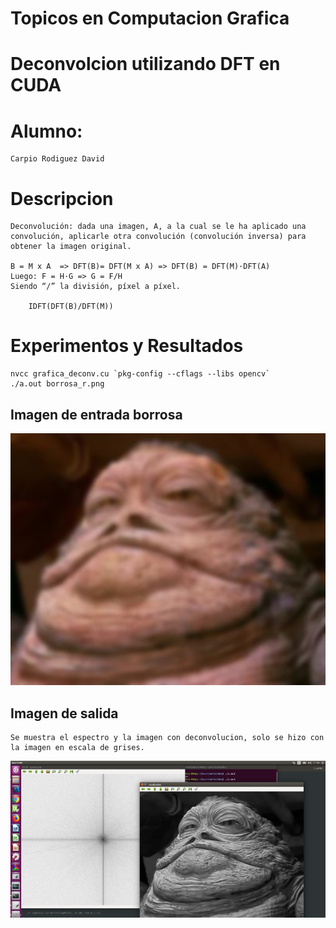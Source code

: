 # Topicos en Computacion Grafica 
# Deconvolcion utilizando DFT en CUDA

# Alumno: 
    Carpio Rodiguez David

# Descripcion
    Deconvolución: dada una imagen, A, a la cual se le ha aplicado una convolución, aplicarle otra convolución (convolución inversa) para obtener la imagen original.

    B = M x A  => DFT(B)= DFT(M x A) => DFT(B) = DFT(M)·DFT(A)
    Luego: F = H·G => G = F/H
    Siendo “/” la división, píxel a píxel.

        IDFT(DFT(B)/DFT(M))

# Experimentos y Resultados

    nvcc grafica_deconv.cu `pkg-config --cflags --libs opencv`
    ./a.out borrosa_r.png
## Imagen de entrada borrosa
![Operacciones elementales con escalares](source/borrosa_r.png)

## Imagen de salida
    Se muestra el espectro y la imagen con deconvolucion, solo se hizo con la imagen en escala de grises.
![Operacciones elementales con escalares](result/listo.png)